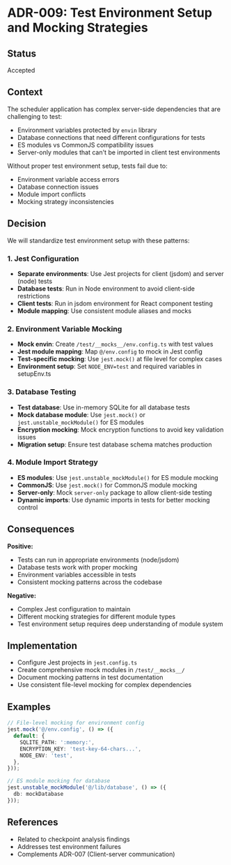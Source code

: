 # ADR-009: Test Environment Setup and Mocking Strategies

## Status
Accepted

## Context
The scheduler application has complex server-side dependencies that are challenging to test:
- Environment variables protected by `envin` library
- Database connections that need different configurations for tests
- ES modules vs CommonJS compatibility issues
- Server-only modules that can't be imported in client test environments

Without proper test environment setup, tests fail due to:
- Environment variable access errors
- Database connection issues
- Module import conflicts
- Mocking strategy inconsistencies

## Decision
We will standardize test environment setup with these patterns:

### 1. Jest Configuration
- **Separate environments**: Use Jest projects for client (jsdom) and server (node) tests
- **Database tests**: Run in Node environment to avoid client-side restrictions
- **Client tests**: Run in jsdom environment for React component testing
- **Module mapping**: Use consistent module aliases and mocks

### 2. Environment Variable Mocking
- **Mock envin**: Create `/test/__mocks__/env.config.ts` with test values
- **Jest module mapping**: Map `@/env.config` to mock in Jest config
- **Test-specific mocking**: Use `jest.mock()` at file level for complex cases
- **Environment setup**: Set `NODE_ENV=test` and required variables in setupEnv.ts

### 3. Database Testing
- **Test database**: Use in-memory SQLite for all database tests
- **Mock database module**: Use `jest.mock()` or `jest.unstable_mockModule()` for ES modules
- **Encryption mocking**: Mock encryption functions to avoid key validation issues
- **Migration setup**: Ensure test database schema matches production

### 4. Module Import Strategy
- **ES modules**: Use `jest.unstable_mockModule()` for ES module mocking
- **CommonJS**: Use `jest.mock()` for CommonJS module mocking
- **Server-only**: Mock `server-only` package to allow client-side testing
- **Dynamic imports**: Use dynamic imports in tests for better mocking control

## Consequences
**Positive:**
- Tests can run in appropriate environments (node/jsdom)
- Database tests work with proper mocking
- Environment variables accessible in tests
- Consistent mocking patterns across the codebase

**Negative:**
- Complex Jest configuration to maintain
- Different mocking strategies for different module types
- Test environment setup requires deep understanding of module system

## Implementation
- Configure Jest projects in `jest.config.ts`
- Create comprehensive mock modules in `/test/__mocks__/`
- Document mocking patterns in test documentation
- Use consistent file-level mocking for complex dependencies

## Examples
```typescript
// File-level mocking for environment config
jest.mock('@/env.config', () => ({
  default: {
    SQLITE_PATH: ':memory:',
    ENCRYPTION_KEY: 'test-key-64-chars...',
    NODE_ENV: 'test',
  },
}));

// ES module mocking for database
jest.unstable_mockModule('@/lib/database', () => ({ 
  db: mockDatabase 
}));
```

## References
- Related to checkpoint analysis findings
- Addresses test environment failures
- Complements ADR-007 (Client-server communication)